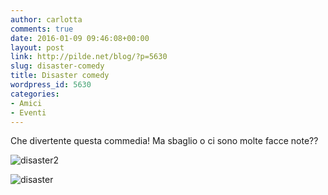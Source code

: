 ```yaml
---
author: carlotta
comments: true
date: 2016-01-09 09:46:08+00:00
layout: post
link: http://pilde.net/blog/?p=5630
slug: disaster-comedy
title: Disaster comedy
wordpress_id: 5630
categories:
- Amici
- Eventi
---
```


Che divertente questa commedia! Ma sbaglio o ci sono molte facce note??

![disaster2]({{baseurl}}/uploads/2016/03/disaster2.jpg)


 ![disaster]({{baseurl}}/uploads/2016/03/disaster.jpg)





